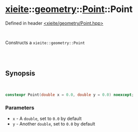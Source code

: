 # [xieite](../../xieite.md)::[geometry](../../geometry.md)::[Point](../Point.md)::Point
Defined in header [<xieite/geometry/Point.hpp>](../../../include/xieite/geometry/Point.hpp)

<br/>

Constructs a `xieite::geometry::Point`

<br/><br/>

## Synopsis

<br/>

```cpp
constexpr Point(double x = 0.0, double y = 0.0) noexcept;
```
### Parameters
- `x` - A `double`, set to `0.0` by default
- `y` - Another `double`, set to `0.0` by default
